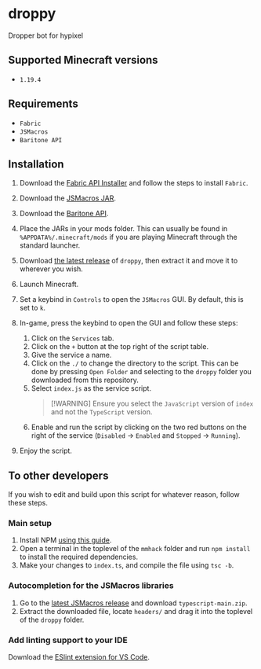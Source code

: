# droppy

Dropper bot for hypixel

## Supported Minecraft versions

-   `1.19.4`

## Requirements

-   `Fabric`
-   `JSMacros`
-   `Baritone API`

## Installation

1. Download the [Fabric API Installer](https://fabricmc.net/use/installer/) and follow the steps to install `Fabric`.
2. Download the [JSMacros JAR](https://www.curseforge.com/minecraft/mc-mods/jsmacros).
3. Download the [Baritone API](https://github.com/cabaletta/baritone/releases).

4. Place the JARs in your mods folder. This can usually be found in `%APPDATA%/.minecraft/mods` if you are playing Minecraft through the standard launcher.

5. Download [the latest release](https://github.com/tomasvana10/droppy/releases/latest) of `droppy`, then extract it and move it to wherever you wish.
   
6. Launch Minecraft.
   
7. Set a keybind in `Controls` to open the `JSMacros` GUI. By default, this is set to `k`.

8.  In-game, press the keybind to open the GUI and follow these steps:

    1. Click on the `Services` tab.
    2. Click on the `+` button at the top right of the script table.
    3. Give the service a name.
    4. Click on the `./` to change the directory to the script. This can be done by pressing `Open Folder` and selecting to the `droppy` folder you downloaded from this repository.
    5. Select `index.js` as the service script.
        > [!WARNING] Ensure you select the `JavaScript` version of `index` and not the `TypeScript` version.
    6. Enable and run the script by clicking on the two red buttons on the right of the service (`Disabled` -> `Enabled` and `Stopped` -> `Running`).

9.  Enjoy the script.

## To other developers

If you wish to edit and build upon this script for whatever reason, follow these steps.

### Main setup

1. Install NPM [using this guide](https://docs.npmjs.com/downloading-and-installing-node-js-and-npm).
2. Open a terminal in the toplevel of the `mmhack` folder and run `npm install` to install the required dependencies.
3. Make your changes to `index.ts`, and compile the file using `tsc -b`.

### Autocompletion for the JSMacros libraries

1. Go to the [latest JSMacros release](https://github.com/JsMacros/JsMacros/releases/latest) and download `typescript-main.zip`.
2. Extract the downloaded file, locate `headers/` and drag it into the toplevel of the `droppy` folder.

### Add linting support to your IDE

Download the [ESlint extension for VS Code](https://marketplace.visualstudio.com/items?itemName=dbaeumer.vscode-eslint).
